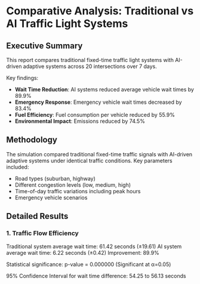 # Comparative Analysis: Traditional vs AI Traffic Light Systems

## Executive Summary

This report compares traditional fixed-time traffic light systems with AI-driven adaptive systems across 20 intersections over 7 days.

Key findings:
- **Wait Time Reduction**: AI systems reduced average vehicle wait times by 89.9%
- **Emergency Response**: Emergency vehicle wait times decreased by 83.4%
- **Fuel Efficiency**: Fuel consumption per vehicle reduced by 55.9%
- **Environmental Impact**: Emissions reduced by 74.5%

## Methodology

The simulation compared traditional fixed-time traffic signals with AI-driven adaptive systems under identical traffic conditions.
Key parameters included:
- Road types (suburban, highway)
- Different congestion levels (low, medium, high)
- Time-of-day traffic variations including peak hours
- Emergency vehicle scenarios

## Detailed Results

### 1. Traffic Flow Efficiency

Traditional system average wait time: 61.42 seconds (±19.61)
AI system average wait time: 6.22 seconds (±0.42)
Improvement: 89.9%

Statistical significance: p-value = 0.000000 (Significant at α=0.05)

95% Confidence Interval for wait time difference: 54.25 to 56.13 seconds